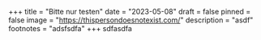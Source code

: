 +++
title = "Bitte nur testen"
date = "2023-05-08"
draft = false
pinned = false
image = "https://thispersondoesnotexist.com/"
description = "asdf"
footnotes = "adsfsdfa"
+++
sdfasdfa